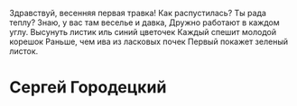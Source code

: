 Здравствуй, весенняя первая травка!
Как распустилась? Ты рада теплу?
Знаю, y вас там веселье и давка,
Дружно работают в каждом yглy.
Высyнyть листик иль синий цветочек
Каждый спешит молодой корешок
Раньше, чем ива из ласковых почек
Первый покажет зеленый листок.
# Сергей Городецкий
